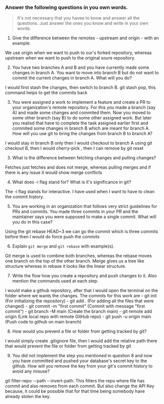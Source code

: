 ### Answer the following questions in you own words.

> It's not necessary that you havee to know and answer all the questions. Just answer the ones
> you know and write in your own words.

1. Give the difference between the remotes - upstream and origin - with an example.

We use origin when we want to push to our's forked repository, whereas upstream when we want to push to the original soure repository.

2. You have two branches A and B and you have currently made some changes in branch A.
You want to move into branch B but do not want to commit the current changes in branch A.
What will you do?

I would first stash the changes, then switch to branch B. git stash pop, this command helps to get the commits back

3. You were assigned a work to implement a feature and create a PR to your organization's remote repository.
For this you made a branch (say A) and made some changes and commited them. Now you moved to some other branch 
(say B) to do some other assigned work. But later you realisd that have to complete the task assigned earlier 
first and commited some changes in branch B which are meant for branch A. How will you use git to bring the 
changes from branch B to branch A?

I would stay in branch B only then I would checkout to branch A using git checkout B, then I would cherry-pick <hash>, then I can remove by git reset

3. What is the difference between fetching changes and pulling changes?

Fetches just fetches and does not merge, whereas pulling merges and if there is any issue it would show merge conflicts

4. What does -i flag stand for? What is it's significance in git?

The -i flag stands for interactive. I have used when I want to have to clean the commit history.

5. You are working in an organization that follows very strict guidelines for PRs and commits.
You made three commits in your PR and the maintainer says you were supposed to make a single commit.
What will you do in this case?

Using the git rebase HEAD~3 we can go the commit which is three commits before then I would do force push the commits

6. Explain `git merge` and `git rebase` with example(s).

Git merge is used to combine both branches, whereas the rebase moves one branch on the top of the other branch.
Merge gives us a tree like structure whereas in rebase it looks like the linear structure.

7. Write the flow how you create a repository and push changes to it. Also mention the commands used at each step.

I would make a github repository, after that I would open the terminal on the folder where we wants the changes.
The commits for this work are
    - git init (For initializing the repository)
    - git add . (For adding all the files that were changed)
    - git commit -m "first commit" (Commit with message "first commit")
    - git branch -M main (Create the branch main)
    - git remote add origin <github repo link> (Link local repo with remote GitHub repo)
    - git push -u origin main (Push code to github on main branch)


8. How would you prevent a file or folder from getting tracked by git?

I would simply create .gitignore file, then I would add the relative path there that would prevent the file or folder from getting tracked by git

9. You did not implement the step you mentioned in question 8 and now you have committed and pushed your database's
secret key to the github. How will you remove the key from your git's commit history to avoid any misuse?

git filter-repo --path <file> --invert-path. This filters the repo where <file> file has commit and also removes from each commit. But also change the API Key because, it could be possible that for that time being somebody have already stolen the key.